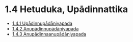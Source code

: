 # 1.4 Hetuduka, Upādinnattika

* [1.4.1 Upādinnupādāniyapada](1.4/1.4.1.md)
* [1.4.2 Anupādinnupādāniyapada](1.4/1.4.2.md)
* [1.4.3 Anupādinnaanupādāniyapada](1.4/1.4.3.md)
